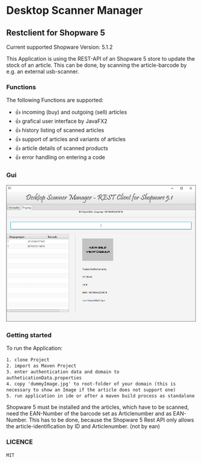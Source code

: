 # Desktop Scanner Manager
## Restclient for Shopware 5

Current supported Shopware Version: 5.1.2

This Application is using the REST-API of an Shopware 5 store to update the stock of an article.
This can be done, by scanning the article-barcode by e.g. an external usb-scanner.

### Functions
The following Functions are supported:
 - :+1: incoming (buy) and outgoing (sell) articles
 - :+1: grafical user interface by JavaFX2
 - :+1: history listing of scanned articles
 - :+1: support of articles and variants of articles
 - :+1: article details of scanned products
 - :+1: error handling on entering a code
 

### Gui

![Image of User Interface](gui.png)


### Getting started

To run the Application:

	1. clone Project
	2. import as Maven Project
	3. enter authentication data and domain to autheticationData.properties
	4. copy 'dummyImage.jpg' to root-folder of your domain (this is necessary to show an Image if the article does not support one)
	5. run application in ide or after a maven build process as standalone
	
Shopware 5 must be installed and the articles, which have to be scanned, need the EAN-Number of the barcode set as Articlenumber and as EAN-Number. This has to be done, because the Shopware 5 Rest API only allows the article-identification by ID and Articlenumber. (not by ean)

### LICENCE

	MIT